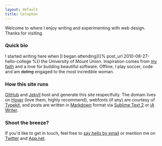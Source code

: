 ```yaml
---
layout: default
title: Colophon
---
```

Welcome to where I enjoy writing and experimenting with web design. Thanks for visiting.

### Quick bio
I started writing here when [I began attending]({% post_url 2010-08-27-hello-college %}) the University of Mount Union. Inspiration comes from [my faith](http://bible.us/116/psa.1.3.nlt) and a love for building beautiful software. Offline, I play soccer, code and am <s>dating</s> engaged to the most incredible woman.

### How this site runs
[GitHub](http://github.com/kyledreger) and [Jekyll](https://github.com/mojombo/jekyll) host and generate this site respectfully. The domain lives on [Hover](http://hover.com) (love them, highly recommend), webfonts (if any) are courtesy of [Typekit](http://typekit.com), and posts are written in [Markdown](http://daringfireball.net/projects/markdown) format via [Sublime Text 2](http://sublimetext.com) or [iA Writer](http:iawriter.com).

### Shoot the breeze?
If you'd like to get in touch, feel free to [say hello by email](mailto:hi@kyledreger.com?subject=hello!) or mention me on [Twitter](http://twitter.com/kyledreger) and [App.net](http://alpha.app.net/kyledreger).
